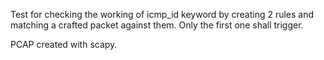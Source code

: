 Test for checking the working of icmp_id keyword by creating 2 rules and matching a crafted packet against them. Only the first one shall trigger.

PCAP created with scapy.
